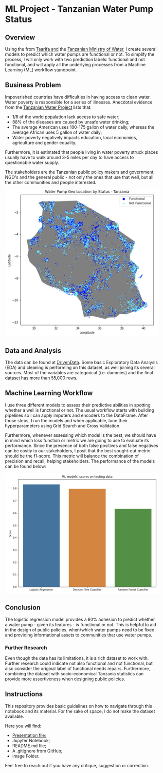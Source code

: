 # ML Project - Tanzanian Water Pump Status

## Overview

Using the from <a href='https://taarifa.org/'>Taarifa and</a> the <a href='https://www.maji.go.tz/'>Tanzanian Ministry of Water</a>, I create several models to predict which water pumps are functional or not. To simplify the process, I will only work with two prediction labels: functional and not functional, and will apply all the underlying processes from a Machine Learning (ML) workflow standpoint. 

## Business Problem

Impoverished countries have difficulties in having access to clean water. Water poverty is responsible for a series of illnesses. Anecdotal evidence from the <a href='https://www.tanzaniawaterproject.org/how-were-making-a-difference/water-as-a-word-health-issue/'>Tanzanian Water Project</a> lists that:
<ul>
    <li>1/6 of the world population lack access to safe water;</li>
    <li>88% of the diseases are caused by unsafe water drinking;</li>
    <li>The average American uses 100-175 gallon of water daily, whereas the average African uses 5 gallon of water daily;</li>
    <li>Water poverty negatively impacts education, local economies, agriculture and gender equality.</li>
</ul>
Furthermore, it is estimated that people living in water poverty struck places usually have to walk around 3-5 miles per day to have access to questionable water supply. 

The stakeholders are the Tanzanian public policy makers and government, NGO's and the general public - not only the ones that use that well, but all the other communities and people interested.

<img src="https://github.com/ovilar/phase_3-project/blob/main/img/img01.png" alt="Water Pump Geo Location by Status - Tanzania">

## Data and Analysis

The data can be found at <a href='https://www.drivendata.org/competitions/7/pump-it-up-data-mining-the-water-table/page/25/'>DrivenData</a>. Some basic Exploratory Data Analysis (EDA) and cleaning is performing on this dataset, as well joining its several sources. Most of the variables are categorical (i.e. dummies) and the final dataset has more than 55,000 rows.


## Machine Learning Workflow
I use three different models to assess their predictive abilities in spotting whether a well is functional or not. The usual workflow starts with building pipelines so I can apply imputers and encoders to the DataFrame. After those steps, I run the models and when applicable, tune their hyperparameters using Grid Search and Cross Validation. 

Furthermore, whenever assessing which model is the best, we should have in mind which loss function or metric we are going to use to evaluate its performance. Since the presence of both false positives and false negatives can be costly to our stakeholders, I posit that the best sought-out metric should be the f1-score. This metric will balance the combination of precision and recall, helping stakeholders. The performance of the models can be found below:

<img src="https://github.com/ovilar/phase_3-project/blob/main/img/img02.png" alt ="ML models' scores on testing data">

## Conclusion
The logistic regression model provides a 80% adhesion to predict whether a water pump - given its features - is functional or not. This is helpful to aid in the design of public policies, when/which water pumps need to be fixed and providing informational assets to communities that use water pumps. 

### Further Research
Even though the data has its limitations, it is a rich dataset to work with. Further research could indicate not also functional and not functional, but also consider the original label of functional needs repairs. Furthermore, combining the dataset with socio-economical Tanzania statistics can provide more assertiveness when designing public policies.

## Instructions

This repository provides basic guidelines on how to navigate through this notebook and its material. For the sake of space, I do not make the dataset available.

Here you will find:

<ul>
    <li><a href="https://github.com/ovilar/phase_3-project/blob/main/presentation.pdf">Presentation file;</a></li>
    <li>Jupyter Notebook;</li>
    <li>README.md file;</li>
    <li>A .gitignore from GitHub;</li>
    <li>Image Folder.</li>
</ul>

Feel free to reach out if you have any critique, suggestion or correction.